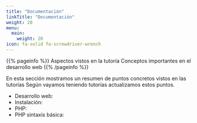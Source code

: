```yaml
---
title: "Documentación"
linkTitle: "Documentación"
weight: 20
menu:
  main:
    weight: 20
icon: fa-solid fa-screwdriver-wrench
---
```


{{% pageinfo %}}
Aspectos vistos en la tutoría 
Conceptos importantes en el desarrollo web
{{% /pageinfo %}}


En esta sección mostramos un resumen de puntos concretos vistos en las tutorías
Según vayamos teniendo tutorías actualizamos estos puntos.
* Desarrollo web: 
* Instalación: 
* PHP: 
* PHP sintaxis básica: 

